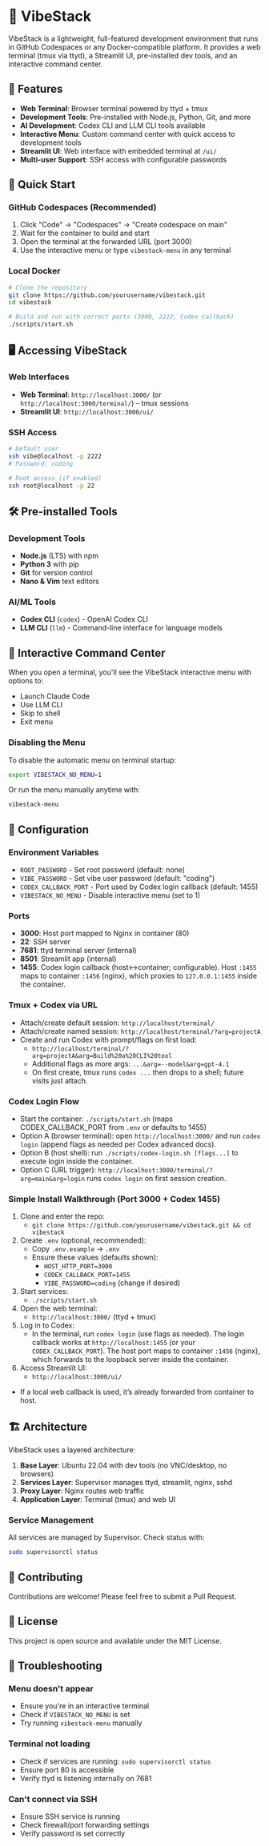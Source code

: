 # 🚀 VibeStack

VibeStack is a lightweight, full-featured development environment that runs in GitHub Codespaces or any Docker-compatible platform. It provides a web terminal (tmux via ttyd), a Streamlit UI, pre-installed dev tools, and an interactive command center.

## 🌟 Features

- **Web Terminal**: Browser terminal powered by ttyd + tmux
- **Development Tools**: Pre-installed with Node.js, Python, Git, and more
- **AI Development**: Codex CLI and LLM CLI tools available
- **Interactive Menu**: Custom command center with quick access to development tools
- **Streamlit UI**: Web interface with embedded terminal at `/ui/`
- **Multi-user Support**: SSH access with configurable passwords

## 🚀 Quick Start

### GitHub Codespaces (Recommended)

1. Click "Code" → "Codespaces" → "Create codespace on main"
2. Wait for the container to build and start
3. Open the terminal at the forwarded URL (port 3000)
4. Use the interactive menu or type `vibestack-menu` in any terminal

### Local Docker

```bash
# Clone the repository
git clone https://github.com/yourusername/vibestack.git
cd vibestack

# Build and run with correct ports (3000, 2222, Codex callback)
./scripts/start.sh
```

## 🖥️ Accessing VibeStack

### Web Interfaces

- **Web Terminal**: `http://localhost:3000/` (or `http://localhost:3000/terminal/`) – tmux sessions
- **Streamlit UI**: `http://localhost:3000/ui/`

### SSH Access

```bash
# Default user
ssh vibe@localhost -p 2222
# Password: coding

# Root access (if enabled)
ssh root@localhost -p 22
```

## 🛠️ Pre-installed Tools

### Development Tools
- **Node.js** (LTS) with npm
- **Python 3** with pip
- **Git** for version control
- **Nano & Vim** text editors

### AI/ML Tools
- **Codex CLI** (`codex`) - OpenAI Codex CLI
- **LLM CLI** (`llm`) - Command-line interface for language models

## 📱 Interactive Command Center

When you open a terminal, you'll see the VibeStack interactive menu with options to:

- Launch Claude Code
- Use LLM CLI
- Skip to shell
- Exit menu

### Disabling the Menu

To disable the automatic menu on terminal startup:

```bash
export VIBESTACK_NO_MENU=1
```

Or run the menu manually anytime with:

```bash
vibestack-menu
```

## 🔧 Configuration

### Environment Variables

- `ROOT_PASSWORD` - Set root password (default: none)
- `VIBE_PASSWORD` - Set vibe user password (default: "coding")
- `CODEX_CALLBACK_PORT` - Port used by Codex login callback (default: 1455)
- `VIBESTACK_NO_MENU` - Disable interactive menu (set to 1)

### Ports

- **3000**: Host port mapped to Nginx in container (80)
- **22**: SSH server
- **7681**: ttyd terminal server (internal)
- **8501**: Streamlit app (internal)
- **1455**: Codex login callback (host<->container; configurable). Host `:1455` maps to container `:1456` (nginx), which proxies to `127.0.0.1:1455` inside the container.

### Tmux + Codex via URL
- Attach/create default session: `http://localhost/terminal/`
- Attach/create named session: `http://localhost/terminal/?arg=projectA`
- Create and run Codex with prompt/flags on first load:
  - `http://localhost/terminal/?arg=projectA&arg=Build%20a%20CLI%20tool`
  - Additional flags as more args: `...&arg=--model&arg=gpt-4.1`
  - On first create, tmux runs `codex ...` then drops to a shell; future visits just attach.

### Codex Login Flow
- Start the container: `./scripts/start.sh` (maps CODEX_CALLBACK_PORT from `.env` or defaults to 1455)
- Option A (browser terminal): open `http://localhost:3000/` and run `codex login` (append flags as needed per Codex advanced docs).
- Option B (host shell): run `./scripts/codex-login.sh [flags...]` to execute login inside the container.
- Option C (URL trigger): `http://localhost:3000/terminal/?arg=main&arg=login` runs `codex login` on first session creation.

### Simple Install Walkthrough (Port 3000 + Codex 1455)

1. Clone and enter the repo:
   - `git clone https://github.com/yourusername/vibestack.git && cd vibestack`
2. Create `.env` (optional, recommended):
   - Copy `.env.example` → `.env`
   - Ensure these values (defaults shown):
     - `HOST_HTTP_PORT=3000`
     - `CODEX_CALLBACK_PORT=1455`
     - `VIBE_PASSWORD=coding` (change if desired)
3. Start services:
   - `./scripts/start.sh`
4. Open the web terminal:
   - `http://localhost:3000/` (ttyd + tmux)
5. Log in to Codex:
   - In the terminal, run `codex login` (use flags as needed). The login callback works at `http://localhost:1455` (or your `CODEX_CALLBACK_PORT`). The host port maps to container `:1456` (nginx), which forwards to the loopback server inside the container.
6. Access Streamlit UI:
   - `http://localhost:3000/ui/`
- If a local web callback is used, it’s already forwarded from container to host.

## 🏗️ Architecture

VibeStack uses a layered architecture:

1. **Base Layer**: Ubuntu 22.04 with dev tools (no VNC/desktop, no browsers)
2. **Services Layer**: Supervisor manages ttyd, streamlit, nginx, sshd
3. **Proxy Layer**: Nginx routes web traffic
4. **Application Layer**: Terminal (tmux) and web UI

### Service Management

All services are managed by Supervisor. Check status with:

```bash
sudo supervisorctl status
```

## 🤝 Contributing

Contributions are welcome! Please feel free to submit a Pull Request.

## 📄 License

This project is open source and available under the MIT License.

## 🐛 Troubleshooting

### Menu doesn't appear
- Ensure you're in an interactive terminal
- Check if `VIBESTACK_NO_MENU` is set
- Try running `vibestack-menu` manually

### Terminal not loading
- Check if services are running: `sudo supervisorctl status`
- Ensure port 80 is accessible
- Verify ttyd is listening internally on 7681

### Can't connect via SSH
- Ensure SSH service is running
- Check firewall/port forwarding settings
- Verify password is set correctly
